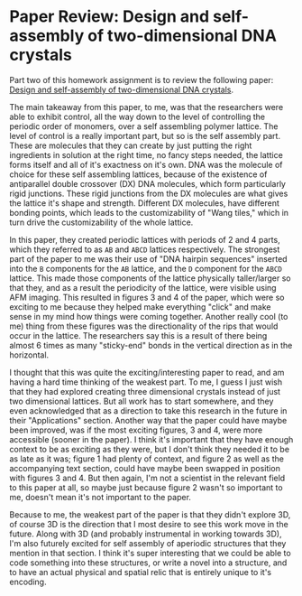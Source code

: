 # Paper Review: Design and self-assembly of two-dimensional DNA crystals
Part two of this homework assignment is to review the following paper: [Design and self-assembly of two-dimensional DNA crystals](Winfree_Nature_1998.pdf).

The main takeaway from this paper, to me, was that the researchers were able to exhibit control, all the way down to the level of controlling the periodic order of monomers, over a self assembling polymer lattice. The level of control is a  really important part, but so is the self assembly part. These are molecules that they can create by just putting the right ingredients in solution at the right time, no fancy steps needed, the lattice forms itself and all of it's exactness on it's own. DNA was the molecule of choice for these self assembling lattices, because of the existence of antiparallel double crossover (DX) DNA molecules, which form particularly rigid junctions. These rigid junctions from the DX molecules are what gives the lattice it's shape and strength. Different DX molecules, have different bonding points, which leads to the customizability of "Wang tiles," which in turn drive the customizability of the whole lattice.

In this paper, they created periodic lattices with periods of 2 and 4 parts, which they referred to as `AB` and `ABCD` lattices respectively. The strongest part of the paper to me was their use of "DNA hairpin sequences" inserted into the `B` components for the `AB` lattice, and the `D` component for the `ABCD` lattice. This made those components of the lattice physically taller/larger so that they, and as a result the periodicity of the lattice, were visible using AFM imaging. This resulted in figures 3 and 4 of the paper, which were so exciting to me because they helped make everything "click" and make sense in my mind how things were coming together. Another really cool (to me) thing from these figures was the directionality of the rips that would occur in the lattice. The researchers say this is a result of there being almost 6 times as many "sticky-end" bonds in the vertical direction as in the horizontal.

I thought that this was quite the exciting/interesting paper to read, and am having a hard time thinking of the weakest part. To me, I guess I just wish that they had explored creating three dimensional crystals instead of just two dimensional lattices. But all work has to start somewhere, and they even acknowledged that as a direction to take this research in the future in their "Applications" section. Another way that the paper could have maybe been improved, was if the most exciting figures, 3 and 4, were more accessible (sooner in the paper). I think it's important that they have enough context to be as exciting as they were, but I don't think they needed it to be as late as it was; figure 1 had plenty of context, and figure 2 as well as the accompanying text section, could have maybe been swapped in position with figures 3 and 4. But then again, I'm not a scientist in the relevant field to this paper at all, so maybe just because figure 2 wasn't so important to me, doesn't mean it's not important to the paper.

Because to me, the weakest part of the paper is that they didn't explore 3D, of course 3D is the direction that I most desire to see this work move in the future. Along with 3D (and probably instrumental in working towards 3D), I'm also futurely excited for self assembly of aperiodic structures that they mention in that section. I think it's super interesting that we could be able to code something into these structures, or write a novel into a structure, and to have an actual physical and spatial relic that is entirely unique to it's encoding.
